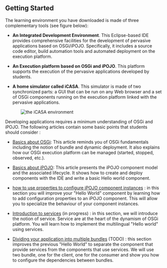 <article class="single-column" markdown = "1"/>

# Getting Started

The learning environment you have downloaded is made of three complementary tools (see figure below):

+ **An Integrated Development Environment**. This Eclipse-based IDE provides comprehensive facilities for the development of pervasive applications based on OSGi/iPOJO. Specifically, it includes a source code editor, build automation tools and automated deployment on the execution platform.

+ **An Execution platform based on OSGi and iPOJO**. This platform supports the execution of the pervasive applications developed by students.

+ **A home simulator called iCASA**. This simulator is made of two synchronized parts: a GUI that can be run on any Web browser and a set of OSGi components running on the execution platform linked with the pervasive applications. 


<div style="margin:auto;width : 80%;"/>
<img alt="the iCASA environment" src="{#img#}/getting-started/getting-started.png"/>
</div>

Developing applications requires a minimum understanding of OSGi and iPOJO. The following articles contain some basic points that students should consider : 

+ [Basics about OSGi](?s=introduction&p=intro-runtime): This article reminds you of OSGi fundamentals including the notion of bundle and dynamic deployment. It also explains how our OSGi execution platform can be managed (started, stopped, observed, etc.).

+ [Basics about iPOJO](?s=introduction&p=basic-hello-world): This article presents the iPOJO component model and the associated lifecycle. It  shows how to create and deploy components with the IDE and write a basic Hello world component. 

+ [how to use properties to configure iPOJO component instances](?s=introduction&p=component-properties) : in this section you will improve your "Hello World" component by learning how to add configuration properties to an iPOJO component. This will allow you to specialize the behaviour of your component instances.
+ [Introduction to services](?s=introduction&p=intro-services) (in progress) : in this section, we will introduce the notion of service. Service are at the heart of the dynamism of OSGi platform. You will learn how to implement the multilingual "Hello world" using services.
+ [Dividing your application into multiple bundles](#) (TODO) : this section improves the previous "Hello World" to separate the component that provide services from the components that use services. We will use two bundle, one for the client, one for the consumer and show you how to configure the dependencies between bundles.



</article>
